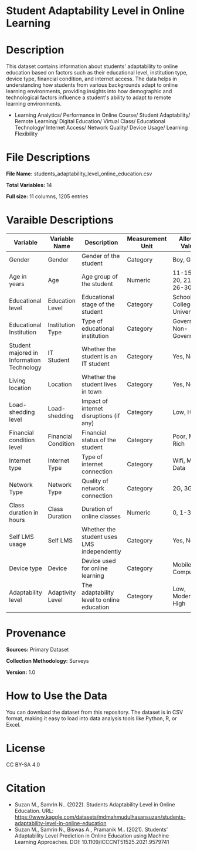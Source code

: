 # Student Adaptability Level in Online Learning

# Description
This dataset contains information about students' adaptability to online education based on factors such as their educational level, institution type, device type, financial condition, and internet access. The data helps in understanding how students from various backgrounds adapt to online learning environments, providing insights into how demographic and technological factors influence a student's ability to adapt to remote learning environments.

* Learning Analytics/ Performance in Online Course/ Student Adaptability/ Remote Learning/ Digital Education/ Virtual Class/ Educational Technology/ Internet Access/ Network Quality/ Device Usage/ Learning Flexibility

# File Descriptions
**File Name:** students_adaptability_level_online_education.csv

**Total Variables:** 14

**Full size:** 11 columns, 1205 entries

# Varaible Descriptions

|     Variable                              |     Variable Name               |     Description                  | Measurement Unit  | Allowed Values  |
|-------------------------------------------|---------------------------------|----------------------------------|-------------------|-----------------|
| Gender                                    | Gender                          | Gender of the student            | Category   | Boy, Girl                  |
| Age in years                              | Age                             | Age group of the student         | Numeric    | 11-15, 16-20, 21-25, 26-30 |
| Educational level                         | Education Level                 | Educational stage of the student | Category   | School, College, University|
| Educational Institution                   | Institution Type                | Type of educational institution  | Category   | Government, Non-Government |
| Student majored in Information Technology | IT Student                      | Whether the student is an IT student | Category | Yes, No                  |
| Living location                           | Location                        | Whether the student lives in town| Category    | Yes, No                   |
| Load-shedding level                       | Load-shedding                   | Impact of internet disruptions (if any) | Category | Low, High             |
| Financial condition level                 | Financial Condition             | Financial status of the student  | Category    | Poor, Mid, Rich           |
| Internet type                             | Internet Type                   | Type of internet connection      | Category    | Wifi, Mobile Data         |
| Network Type                              | Network Type                    | Quality of network connection    | Category    | 2G, 3G, 4G                |
| Class duration in hours                   | Class Duration                  | Duration of online classes       | Numeric     | 0, 1-3 , 3-6              |
| Self LMS usage                            | Self LMS                        | Whether the student uses LMS independently     | Category    | Yes, No     |
| Device type                               | Device                          | Device used for online learning  | Category    | Mobile, Tab, Computer     |
| Adaptability level                        | Adaptivity Level                | The adaptability level to online education | Category | Low, Moderate, High |

# Provenance
**Sources:** Primary Dataset

**Collection Methodology:** Surveys

**Version:** 1.0

# How to Use the Data
You can download the dataset from this repository. The dataset is in CSV format, making it easy to load into data analysis tools like Python, R, or Excel.

# License
CC BY-SA 4.0

# Citation
* Suzan M., Samrin N.. (2022). Students Adaptability Level in Online Education. URL: https://www.kaggle.com/datasets/mdmahmudulhasansuzan/students-adaptability-level-in-online-education
* Suzan M., Samrin N., Biswas A., Pramanik M.. (2021). Students' Adaptability Level Prediction in Online Education using Machine Learning Approaches. DOI: 10.1109/ICCCNT51525.2021.9579741








